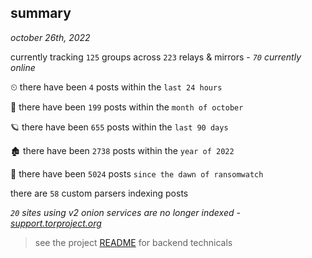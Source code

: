 
## summary
_october 26th, 2022_

currently tracking `125` groups across `223` relays & mirrors - _`70` currently online_

⏲ there have been `4` posts within the `last 24 hours`

🦈 there have been `199` posts within the `month of october`

🪐 there have been `655` posts within the `last 90 days`

🏚 there have been `2738` posts within the `year of 2022`

🦕 there have been `5024` posts `since the dawn of ransomwatch`

there are `58` custom parsers indexing posts

_`20` sites using v2 onion services are no longer indexed - [support.torproject.org](https://support.torproject.org/onionservices/v2-deprecation/)_

> see the project [README](https://github.com/joshhighet/ransomwatch#ransomwatch--) for backend technicals
